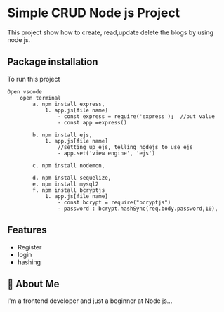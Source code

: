
# Simple CRUD Node js Project
This project show how to create, read,update delete the blogs by using node js.


## Package installation

To run this project 

```
Open vscode
    open terminal
        a. npm install express,
            1. app.js[file name]
                - const express = require('express');  //put value
                - const app =express() 

        b. npm install ejs,
            1. app.js[file name]
                //setting up ejs, telling nodejs to use ejs
                - app.set('view engine', 'ejs')

        c. npm install nodemon,

        d. npm install sequelize, 
        e. npm install mysql2
        f. npm install bcryptjs 
            1. app.js[file name]
                - const bcrypt = require("bcryptjs")
                - password : bcrypt.hashSync(req.body.password,10),
```

## Features

- Register
- login
- hashing


## 🚀 About Me
I'm a frontend developer and just a beginner at Node js...

